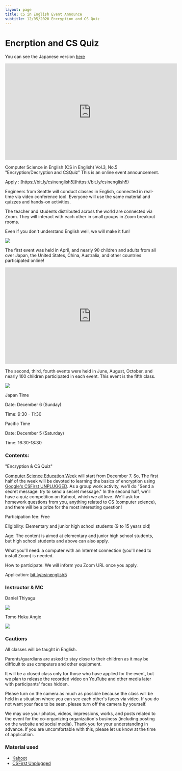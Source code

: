 ```yaml
---
layout: page
title: CS in English Event Announce
subtitle: 12/05/2020 Encryption and CS Quiz
---
```


# Encrption and CS Quiz

You can see the Japanese version [here](https://kidscodeclub.jp/computer-science_20201206/)

<iframe width="560" height="315" src="https://www.youtube.com/embed/osg5N1UjlL8" frameborder="0" allow="autoplay; encrypted-media" allowfullscreen></iframe>

Computer Science in English (CS in English) Vol.3, No.5 "Encryption/Decryption and CSQuiz" This is an online event announcement.

Apply : [https://bit.ly/csinenglish5](https://bit.ly/csinenglish5)  

Engineers from Seattle will conduct classes in English, connected in real-time via video conference tool. Everyone will use the same material and quizzes and hands-on activities.  

The teacher and students distributed across the world are connected via Zoom. They will interact with each other in small groups in Zoom breakout rooms. 

Even if you don't understand English well, we will make it fun!

![](https://kidscodeclub.jp/wp_kcc/wp-content/uploads/2020/11/banner20201206-1.jpg)


The first event was held in April, and nearly 90 children and adults from all over Japan, the United States, China, Australia, and other countries participated online! 

<iframe width="560" height="315" src="https://www.youtube.com/embed/ozfy7eorkbQ" frameborder="0" allow="autoplay; encrypted-media" allowfullscreen></iframe>

The second, third, fourth events were held in June, August, October, and nearly 100 children participated in each event. This event is the fifth class.

![](https://kidscodeclub.jp/wp_kcc/wp-content/uploads/2020/04/1d810a1241fcba11b996ac2377a36040.jpg)

Japan Time

Date: December 6 (Sunday)

Time: 9:30 - 11:30

Pacific Time

Date: December 5 (Saturday)

Time: 16:30-18:30

### Contents: 

"Encryption & CS Quiz"

[Computer Science Education Week](https://www.csedweek.org/) will start from  December 7. So, The first half of the week will be devoted to learning the basics of encryption using [Google's CSFirst UNPLUGGED](https://csfirst.withgoogle.com/c/cs-first/en/cs-first-unplugged/overview.html). As a group work activity, we'll do "Send a secret message: try to send a secret message." In the second half, we'll have a quiz competition on Kahoot, which we all love. We'll ask for homework questions from you, anything related to CS (computer science), and there will be a prize for the most interesting question!


Participation fee: Free

Eligibility: Elementary and junior high school students (9 to 15 years old)

Age: The content is aimed at elementary and junior high school students, but high school students and above can also apply.

What you'll need: a computer with an Internet connection (you'll need to install Zoom) is needed.

How to participate: We will inform you Zoom URL once you apply.

Application:  [bit.ly/csinenglish5](bit.ly/csinenglish5)


### Instructor & MC

Daniel Thiyagu

![](https://kidscodeclub.jp/wp_kcc/wp-content/uploads/2020/11/unnamed-282x300.png)

Tomo Hoku Angie

![](https://kidscodeclub.jp/wp_kcc/wp-content/uploads/2020/11/tomo.jpg)

### Cautions

All classes will be taught in English.

Parents/guardians are asked to stay close to their children as it may be difficult to use computers and other equipment.

It will be a closed class only for those who have applied for the event, but we plan to release the recorded video on YouTube and other media later with participants' faces hidden.

Please turn on the camera as much as possible because the class will be held in a situation where you can see each other's faces via video. If you do not want your face to be seen, please turn off the camera by yourself.

We may use your photos, videos, impressions, works, and posts related to the event for the co-organizing organization's business (including posting on the website and social media). Thank you for your understanding in advance. If you are uncomfortable with this, please let us know at the time of application.

### Material used

- [Kahoot](https://kahoot.com)
- [CSFirst Unplugged]()
